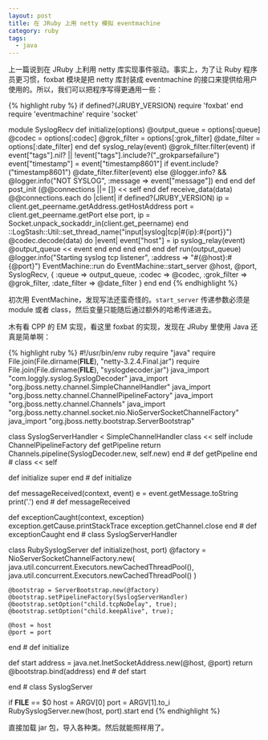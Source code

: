 ```yaml
---
layout: post
title: 在 JRuby 上用 netty 模拟 eventmachine
category: ruby
tags:
  - java
---
```


上一篇说到在 JRuby 上利用 netty 库实现事件驱动。事实上，为了让 Ruby 程序员更习惯，foxbat 模块是把 netty 库封装成 eventmachine 的接口来提供给用户使用的。所以，我们可以把程序写得更通用一些：

{% highlight ruby %}
  if defined?(JRUBY_VERSION)
    require 'foxbat'
  end
  require 'eventmachine'
  require 'socket'

  module SyslogRecv
    def initialize(options)
      @output_queue = options[:queue]
      @codec = options[:codec]
      @grok_filter = options[:grok_filter]
      @date_filter = options[:date_filter]
    end
    def syslog_relay(event)
      @grok_filter.filter(event)
      if event["tags"].nil? || !event["tags"].include?("_grokparsefailure")
        event["timestamp"] = event["timestamp8601"] if event.include?("timestamp8601")
        @date_filter.filter(event)
      else
        @logger.info? && @logger.info("NOT SYSLOG", :message => event["message"])
      end
    end
    def post_init
      (@@connections ||= []) << self
    end
    def receive_data(data)
      @@connections.each do |client|
        if defined?(JRUBY_VERSION)
          ip = client.get_peername.getAddress.getHostAddress
          port = client.get_peername.getPort
        else
          port, ip = Socket.unpack_sockaddr_in(client.get_peername)
        end
        ::LogStash::Util::set_thread_name("input|syslog|tcp|#{ip}:#{port}}")
        @codec.decode(data) do |event|
          event["host"] = ip
          syslog_relay(event)
          @output_queue << event
          end
        end
      end
    end
  end
  def run(output_queue)
    @logger.info("Starting syslog tcp listener", :address => "#{@host}:#{@port}")
    EventMachine::run do
      EventMachine::start_server @host, @port, SyslogRecv, {
        :queue => output_queue,
        :codec => @codec,
        :grok_filter => @grok_filter,
        :date_filter => @date_filter
      }
    end
  end
{% endhighlight %}

初次用 EventMachine，发现写法还蛮奇怪的。`start_server` 传递参数必须是 module 或者 class，然后变量只能随后通过额外的哈希传递进去。

木有看 CPP 的 EM 实现，看这里 foxbat 的实现，发现在 JRuby 里使用 Java 还真是简单啊：

{% highlight ruby %}
#!/usr/bin/env ruby
require "java"
require File.join(File.dirname(__FILE__), "netty-3.2.4.Final.jar")
require File.join(File.dirname(__FILE__), "syslogdecoder.jar")
java_import "com.loggly.syslog.SyslogDecoder"
java_import "org.jboss.netty.channel.SimpleChannelHandler"
java_import "org.jboss.netty.channel.ChannelPipelineFactory"
java_import "org.jboss.netty.channel.Channels"
java_import "org.jboss.netty.channel.socket.nio.NioServerSocketChannelFactory"
java_import "org.jboss.netty.bootstrap.ServerBootstrap"

class SyslogServerHandler < SimpleChannelHandler
  class << self
    include ChannelPipelineFactory
    def getPipeline
      return Channels.pipeline(SyslogDecoder.new, self.new)
    end # def getPipeline
  end # class << self

  def initialize
    super
  end # def initialize

  def messageReceived(context, event)
    e = event.getMessage.toString
    print('.')
  end # def messageReceived

  def exceptionCaught(context, exception)
    exception.getCause.printStackTrace
    exception.getChannel.close
  end # def exceptionCaught
end # class SyslogServerHandler

class RubySyslogServer
  def initialize(host, port)
    @factory = NioServerSocketChannelFactory.new(
      java.util.concurrent.Executors.newCachedThreadPool(),
      java.util.concurrent.Executors.newCachedThreadPool()
    )

    @bootstrap = ServerBootstrap.new(@factory)
    @bootstrap.setPipelineFactory(SyslogServerHandler)
    @bootstrap.setOption("child.tcpNoDelay", true);
    @bootstrap.setOption("child.keepAlive", true);

    @host = host
    @port = port
  end # def initialize

  def start
    address = java.net.InetSocketAddress.new(@host, @port)
    return @bootstrap.bind(address)
  end # def start

end # class SyslogServer

if __FILE__ == $0
  host = ARGV[0]
  port = ARGV[1].to_i
  RubySyslogServer.new(host, port).start
end
{% endhighlight %}

直接加载 jar 包，导入各种类。然后就能照样用了。
